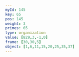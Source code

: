 ```yaml
---
myId: 145
key: 65
pos: 145
weight: 3
primes: 65
type: organization
value: [829,3,-1,0]
frame: [30,30,5]
object: [1,6,11,15,20,25,35,37]
---
```

